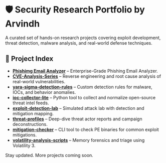 # 🛡️ Security Research Portfolio by Arvindh

A curated set of hands-on research projects covering exploit development, threat detection, malware analysis, and real-world defense techniques.

## 📁 Project Index

- **[Phishimg Email Analyzer](./Phishing%20Email%20Analyser/)** – Enterprise-Grade Phishing Email Analyzer.
- **[CVE-Analysis-Series](./Phishing%20Email%20Analyser/)** – Reverse engineering and root cause analysis of real-world vulnerabilities.
- **[yara-sigma-detection-rules](./yara-sigma-detection-rules/)** – Custom detection rules for malware, IOCs, and behavior anomalies.
- **[ioc-collector-lite](./ioc-collector-lite/)** – Python tool to collect and normalize open-source threat intel feeds.
- **[exploit-detection-lab](./exploit-detection-lab/)** – Simulated attack lab with detection and mitigation mapping.
- **[threat-profiles](./threat-profiles/)** – Deep-dive threat actor reports and campaign deconstructions.
- **[mitigation-checker](./mitigation-checker/)** – CLI tool to check PE binaries for common exploit mitigations.
- **[volatility-analysis-scripts](./volatility-analysis-scripts/)** – Memory forensics and triage using Volatility 3.

Stay updated. More projects coming soon.

